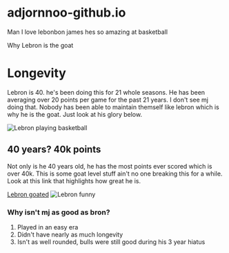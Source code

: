 # adjornnoo-github.io
Man I love lebonbon james hes so amazing at basketball
<!DOCTYPE html>
<html>
<head>
 Why Lebron is the goat
</head>
<body>
  <h1>Longevity</h1>
  <div id="He's 40">
    <p>Lebron is 40. he's been doing this for 21 whole seasons. He has been averaging over 20 points per game for the past 21 years. I don't see mj doing that. Nobody has been able to maintain themself like lebron which is why he is the goat. Just look at his glory below. </p>
    <img src="https://upload.wikimedia.org/wikipedia/commons/7/7a/LeBron_James_%2851959977144%29_%28cropped2%29.jpg" alt="Lebron playing basketball"/>
  <h2>40 years? 40k points</h2>
    <p>Not only is he 40 years old, he has the most points ever scored which is over 40k. This is some goat level stuff ain't no one breaking this for a while. Look at this link that highlights how great he is.</p>
   <a href="https://bleacherreport.com/articles/10118265-nba-players-explain-picking-lakers-lebron-james-over-michael-jordan-in-goat-debate" target="_blank">Lebron goated</a>
   <img src="https://upload.wikimedia.org/wikipedia/commons/4/4f/LeBron_James_-_Caricature_%2842038995700%29.jpg" alt="Lebron funny"/>
   <h3>Why isn't mj as good as bron?</h3>
   <ol>
    <li>Played in an easy era</li>
    <li>Didn't have nearly as much longevity</li>
    <li>Isn't as well rounded, bulls were still good during his 3 year hiatus</li>
   </ol>
  </div>
</body>

</html>
